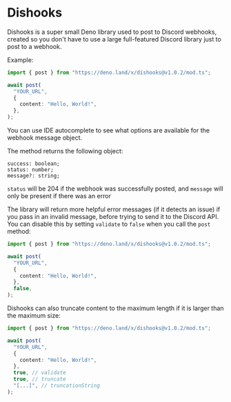 # Dishooks

Dishooks is a super small Deno library used to post to Discord webhooks, created
so you don't have to use a large full-featured Discord library just to post to a
webhook.

Example:

```ts
import { post } from "https://deno.land/x/dishooks@v1.0.2/mod.ts";

await post(
  "YOUR_URL",
  {
    content: "Hello, World!",
  },
);

```

You can use IDE autocomplete to see what options are available for the webhook
message object.

The method returns the following object:

```
success: boolean;
status: number;
message?: string;
```

`status` will be 204 if the webhook was successfully posted, and `message` will
only be present if there was an error

The library will return more helpful error messages (if it detects an issue) if
you pass in an invalid message, before trying to send it to the Discord API. You
can disable this by setting `validate` to `false` when you call the `post`
method:

```ts
import { post } from "https://deno.land/x/dishooks@v1.0.2/mod.ts";

await post(
  "YOUR_URL",
  {
    content: "Hello, World!",
  },
  false,
);

```

Dishooks can also truncate content to the maximum length if it is larger than
the maximum size:

```ts
import { post } from "https://deno.land/x/dishooks@v1.0.2/mod.ts";

await post(
  "YOUR_URL",
  {
    content: "Hello, World!",
  },
  true, // validate
  true, // truncate
  "[...]", // truncationString
);

```
